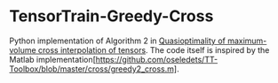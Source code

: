 # TensorTrain-Greedy-Cross
Python implementation of Algorithm 2 in [Quasioptimality of maximum-volume cross interpolation of tensors](https://www.sciencedirect.com/science/article/pii/S0024379514003711). The code itself is inspired by the Matlab implementation[https://github.com/oseledets/TT-Toolbox/blob/master/cross/greedy2_cross.m]. 
